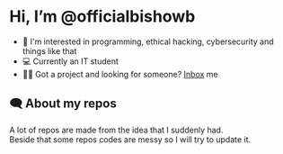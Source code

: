 # Hi, I’m @officialbishowb

- 👀 I'm interested in programming, ethical hacking, cybersecurity and things like that
- 💻 Currently an IT student
- 👩‍💻 Got a project and looking for someone? [Inbox](https://t.me/officialbishowb) me

## 🗨 About my repos

<p>A lot of repos are made from the idea that I suddenly had.<br>
Beside that some repos codes are messy so I will try to update it.</p>
